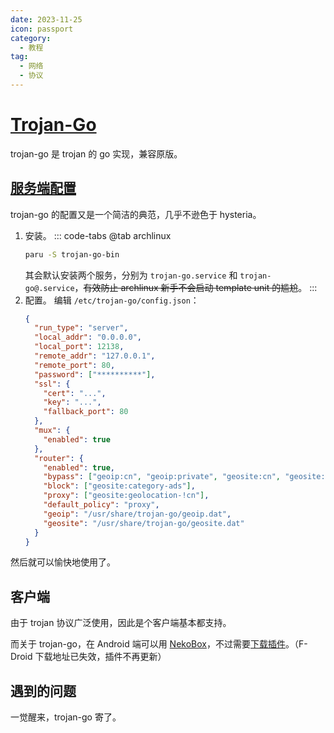 ```yaml
---
date: 2023-11-25
icon: passport
category:
  - 教程
tag:
  - 网络
  - 协议
---
```


# [Trojan-Go](https://github.com/p4gefau1t/trojan-go)

trojan-go 是 trojan 的 go 实现，兼容原版。

## [服务端配置](https://p4gefau1t.github.io/trojan-go/basic/config/)

trojan-go 的配置又是一个简洁的典范，几乎不逊色于 hysteria。

1. 安装。
   ::: code-tabs
   @tab archlinux
   ```sh
   paru -S trojan-go-bin
   ```
   其会默认安装两个服务，分别为 `trojan-go.service` 和 `trojan-go@.service`，~~有效防止 archlinux 新手不会启动 template unit 的尴尬~~。
   :::
2. 配置。
   编辑 `/etc/trojan-go/config.json`：
   ```json
   {
     "run_type": "server",
     "local_addr": "0.0.0.0",
     "local_port": 12138,
     "remote_addr": "127.0.0.1",
     "remote_port": 80,
     "password": ["**********"],
     "ssl": {
       "cert": "...",
       "key": "...",
       "fallback_port": 80
     },
     "mux": {
       "enabled": true
     },
     "router": {
       "enabled": true,
       "bypass": ["geoip:cn", "geoip:private", "geosite:cn", "geosite:private"],
       "block": ["geosite:category-ads"],
       "proxy": ["geosite:geolocation-!cn"],
       "default_policy": "proxy",
       "geoip": "/usr/share/trojan-go/geoip.dat",
       "geosite": "/usr/share/trojan-go/geosite.dat"
     }
   }
   ```

然后就可以愉快地使用了。

## 客户端

由于 trojan 协议广泛使用，因此是个客户端基本都支持。

而关于 trojan-go，在 Android 端可以用 [NekoBox](./proxy_software.md#sing-box-系)，不过需要[下载插件](https://matsuridayo.github.io/m-plugin/)。（F-Droid 下载地址已失效，插件不再更新）

## 遇到的问题

一觉醒来，trojan-go 寄了。
